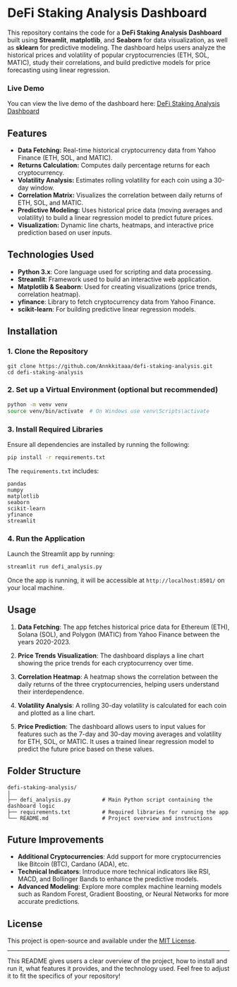 

# DeFi Staking Analysis Dashboard

This repository contains the code for a **DeFi Staking Analysis Dashboard** built using **Streamlit**, **matplotlib**, and **Seaborn** for data visualization, as well as **sklearn** for predictive modeling. The dashboard helps users analyze the historical prices and volatility of popular cryptocurrencies (ETH, SOL, MATIC), study their correlations, and build predictive models for price forecasting using linear regression.

### Live Demo
You can view the live demo of the dashboard here:
[DeFi Staking Analysis Dashboard](https://annkkitaaa-defi-staking-analysis-defi-analysis-ualsu0.streamlit.app/)

## Features
- **Data Fetching:** Real-time historical cryptocurrency data from Yahoo Finance (ETH, SOL, and MATIC).
- **Returns Calculation:** Computes daily percentage returns for each cryptocurrency.
- **Volatility Analysis:** Estimates rolling volatility for each coin using a 30-day window.
- **Correlation Matrix:** Visualizes the correlation between daily returns of ETH, SOL, and MATIC.
- **Predictive Modeling:** Uses historical price data (moving averages and volatility) to build a linear regression model to predict future prices.
- **Visualization:** Dynamic line charts, heatmaps, and interactive price prediction based on user inputs.

## Technologies Used
- **Python 3.x**: Core language used for scripting and data processing.
- **Streamlit**: Framework used to build an interactive web application.
- **Matplotlib & Seaborn**: Used for creating visualizations (price trends, correlation heatmap).
- **yfinance**: Library to fetch cryptocurrency data from Yahoo Finance.
- **scikit-learn**: For building predictive linear regression models.

## Installation

### 1. Clone the Repository
```
git clone https://github.com/Annkkitaaa/defi-staking-analysis.git
cd defi-staking-analysis
```

### 2. Set up a Virtual Environment (optional but recommended)
```bash
python -m venv venv
source venv/bin/activate  # On Windows use venv\Scripts\activate
```

### 3. Install Required Libraries
Ensure all dependencies are installed by running the following:
```bash
pip install -r requirements.txt
```

The `requirements.txt` includes:
```
pandas
numpy
matplotlib
seaborn
scikit-learn
yfinance
streamlit
```

### 4. Run the Application
Launch the Streamlit app by running:
```bash
streamlit run defi_analysis.py
```

Once the app is running, it will be accessible at `http://localhost:8501/` on your local machine.

## Usage

1. **Data Fetching**: The app fetches historical price data for Ethereum (ETH), Solana (SOL), and Polygon (MATIC) from Yahoo Finance between the years 2020-2023.
   
2. **Price Trends Visualization**: The dashboard displays a line chart showing the price trends for each cryptocurrency over time.

3. **Correlation Heatmap**: A heatmap shows the correlation between the daily returns of the three cryptocurrencies, helping users understand their interdependence.

4. **Volatility Analysis**: A rolling 30-day volatility is calculated for each coin and plotted as a line chart.

5. **Price Prediction**: The dashboard allows users to input values for features such as the 7-day and 30-day moving averages and volatility for ETH, SOL, or MATIC. It uses a trained linear regression model to predict the future price based on these values.

## Folder Structure
```plaintext
defi-staking-analysis/
│
├── defi_analysis.py          # Main Python script containing the dashboard logic
├── requirements.txt          # Required libraries for running the app
└── README.md                 # Project overview and instructions
```

## Future Improvements
- **Additional Cryptocurrencies**: Add support for more cryptocurrencies like Bitcoin (BTC), Cardano (ADA), etc.
- **Technical Indicators**: Introduce more technical indicators like RSI, MACD, and Bollinger Bands to enhance the predictive models.
- **Advanced Modeling**: Explore more complex machine learning models such as Random Forest, Gradient Boosting, or Neural Networks for more accurate predictions.

## License
This project is open-source and available under the [MIT License](LICENSE).

---

This README gives users a clear overview of the project, how to install and run it, what features it provides, and the technology used. Feel free to adjust it to fit the specifics of your repository!
